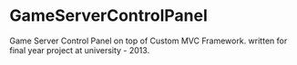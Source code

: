 # GameServerControlPanel
Game Server Control Panel on top of Custom MVC Framework. written for final year project at university - 2013.
